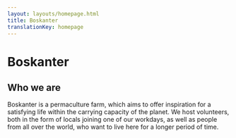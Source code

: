 ```yaml
---
layout: layouts/homepage.html
title: Boskanter
translationKey: homepage
---
```

# Boskanter

<div class="box"> 

## Who we are

Boskanter is a permaculture farm, which aims to offer inspiration for a satisfying life within the carrying capacity of the planet. We host volunteers, both in the form of locals joining one of our workdays, as well as people from all over the world, who want to live here for a longer period of time.

</div>